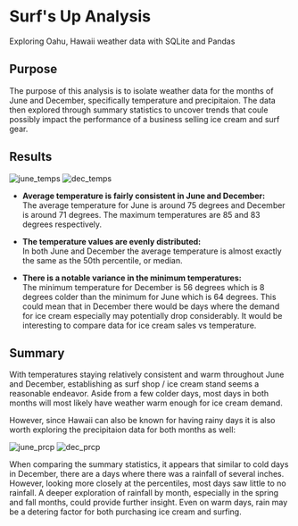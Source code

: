 # Surf's Up Analysis

Exploring Oahu, Hawaii weather data with SQLite and Pandas

## Purpose

The purpose of this analysis is to isolate weather data for the months of June and December, specifically temperature and precipitaion. The data then explored through summary statistics to uncover trends that coule possibly impact the performance of a business selling ice cream and surf gear. 

## Results

![june_temps](https://user-images.githubusercontent.com/99051640/172963761-4fb04d0c-1f9b-4ba9-9c13-990fad0fc044.png)
![dec_temps](https://user-images.githubusercontent.com/99051640/172963767-baa51032-dcca-46db-b914-89fd6509f0e3.png)

- **Average temperature is fairly consistent in June and December:**  
  The average temperature for June is around 75 degrees and December is around 71 degrees. The maximum temperatures are 85 and 83 degrees respectively. 

- **The temperature values are evenly distributed:**  
  In both June and December the average temperature is almost exactly the same as the 50th percentile, or median. 

- **There is a notable variance in the minimum temperatures:**  
  The minimum temperature for December is 56 degrees which is 8 degrees colder than the minimum for June which is 64 degrees. This could mean that in December there would be days where the demand for ice cream especially may potentially drop considerably. It would be interesting to compare data for ice cream sales vs temperature. 

## Summary 

With temperatures staying relatively consistent and warm throughout June and December, establishing as surf shop / ice cream stand seems a reasonable endeavor. Aside from a few colder days, most days in both months will most likely have weather warm enough for ice cream demand. 

However, since Hawaii can also be known for having rainy days it is also worth exploring the precipitaion data for both months as well: 

![june_prcp](https://user-images.githubusercontent.com/99051640/172965277-85877785-7bed-4e6e-9997-b3dcdc3ecdbb.png)
![dec_prcp](https://user-images.githubusercontent.com/99051640/172965291-9a201307-df9f-4044-9b34-3c01dc5b6041.png)

When comparing the summary statistics, it appears that similar to cold days in December, there are a days where there was a rainfall of several inches. However, looking more closely at the percentiles, most days saw little to no rainfall. A deeper exploration of rainfall by month, especially in the spring and fall months, could provide further insight. Even on warm days, rain may be a detering factor for both purchasing ice cream and surfing. 


